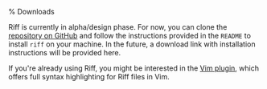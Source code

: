 % Downloads

Riff is currently in alpha/design phase. For now, you can clone
the [repository on GitHub](https://github.com/riff-lang/riff) and
follow the instructions provided in the `README` to install `riff` on
your machine. In the future, a download link with installation
instructions will be provided here.

If you're already using Riff, you might be interested in the [Vim
plugin](https://github.com/riff-lang/vim-riff), which offers full
syntax highlighting for Riff files in Vim.
